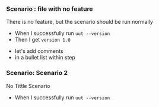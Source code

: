 ### Scenario : file with no feature

There is no feature, but the scenario should be run normally

- When I successfully run `uut --version`
- Then I get `version 1.0`

* let's add comments 
* in a bullet list within step

### Scenario: Scenario 2

No Tittle Scenario
- When I successfully run `uut --version`

